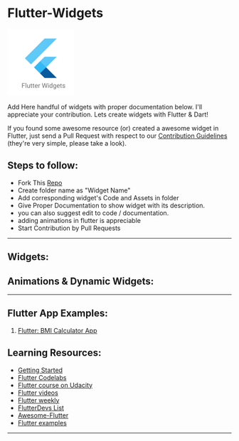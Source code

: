 # Flutter-Widgets

![Icon](/assets/ic.png)


Add Here handful of widgets with proper documentation below. I'll appreciate your contribution. Lets create widgets with Flutter & Dart!

If you found some awesome resource (or) created a awesome widget in Flutter, just send a Pull Request with respect to our [Contribution Guidelines](https://github.com/iamprakash13/Flutter-Widgets/contribution.md) (they're very simple, please take a look).


## Steps to follow:
* Fork This [Repo](https://github.com/iamprakash13/Flutter-Widgets/)
* Create folder name as "Widget Name"
* Add corresponding widget's Code and Assets in folder 
* Give Proper Documentation to show widget with its description.
* you can also suggest edit to code / documentation.
* adding animations in flutter is appreciable
* Start Contribution by Pull Requests
______
## Widgets:



## Animations & Dynamic Widgets:


______

## Flutter App Examples:
1. [Flutter: BMI Calculator App ](https://github.com/imSanjaySoni/BMI-Calculator-with-flutter)


## Learning Resources:

+ [Getting Started](https://flutter.io/get-started/install/)
+ [Flutter Codelabs](https://codelabs.developers.google.com/?cat=Flutter)
+ [Flutter course on Udacity](https://www.udacity.com/course/build-native-mobile-apps-with-flutter--ud905)
+ [Flutter videos](https://www.youtube.com/playlist?list=PLOU2XLYxmsIJ7dsVN4iRuA7BT8XHzGtCr)
+ [Flutter weekly](https://us17.campaign-archive.com/?u=c8d8d18b6e2c6316ddc1d48a0&id=b2a9a6d738)
+ [FlutterDevs List](https://twitter.com/flutterfyi/lists/flutter-peeps)
+ [Awesome-Flutter](https://github.com/Solido/awesome-flutter)
+ [Flutter examples](https://github.com/flutter/flutter/tree/master/examples)
______
